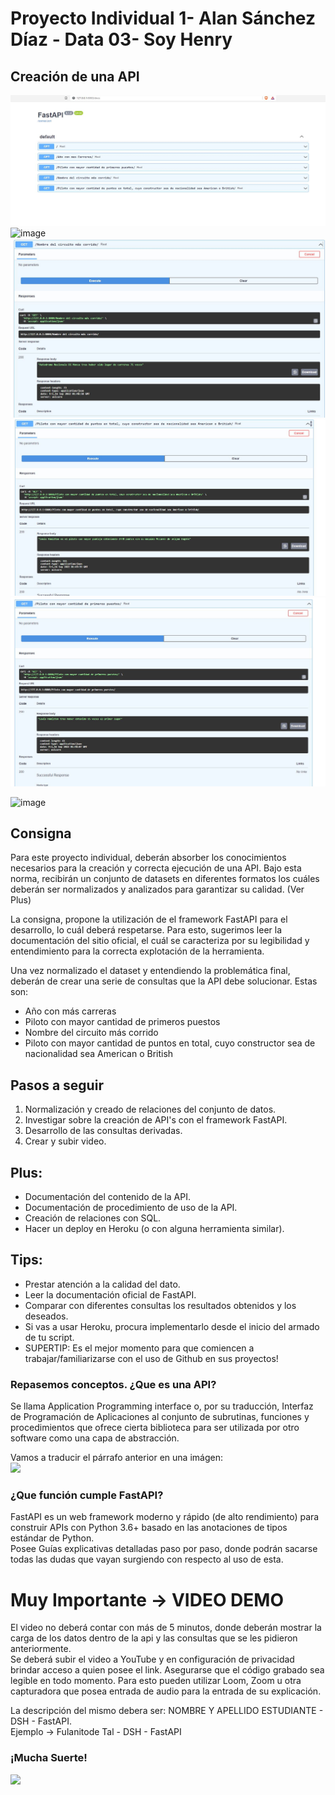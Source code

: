 # Proyecto Individual 1- Alan Sánchez Díaz - Data 03- Soy Henry   
## Creación de una API

![image](https://github.com/MRXWallace/PI/blob/master/Imagenes/fastapi%20docs.JPG)
![image](https://github.com/MRXWallace/PI/blob/master/Imagenes/A%C3%B1o%20con%20mas%20Carreras.JPG)
![image](https://github.com/MRXWallace/PI/blob/master/Imagenes/Nombre%20del%20Circuito%20mas%20Corrido.JPG)
![image](https://github.com/MRXWallace/PI/blob/master/Imagenes/Piloto%20con%20Mayor%20Puntaje%20%2Cconstructor%20ingles.JPG)
![image](https://github.com/MRXWallace/PI/blob/master/Imagenes/Piloto%20con%20mayor%20cantidad%20de%20victorias.JPG)


![image](https://user-images.githubusercontent.com/108296379/182138583-9011699a-f009-4454-885e-80dca182b6c8.png)

## Consigna
Para este proyecto individual, deberán absorber los conocimientos necesarios para la creación y correcta ejecución de una API. Bajo esta norma, recibirán un conjunto de datasets en diferentes formatos los cuáles deberán ser normalizados y analizados para garantizar su calidad. (Ver Plus)

La consigna, propone la utilización de el framework FastAPI para el desarrollo, lo cuál deberá respetarse. Para esto, sugerimos leer la documentación del sitio oficial, el cuál se caracteriza por su legibilidad y entendimiento para la correcta explotación de la herramienta.

Una vez normalizado el dataset y entendiendo la problemática final, deberán de crear una serie de consultas que la API debe solucionar. Estas son:  
- Año con más carreras
- Piloto con mayor cantidad de primeros puestos
- Nombre del circuito más corrido
- Piloto con mayor cantidad de puntos en total, cuyo constructor sea de nacionalidad sea American o British

  
## Pasos a seguir
1. Normalización y creado de relaciones del conjunto de datos.
2. Investigar sobre la creación de API's con el framework FastAPI.
3. Desarrollo de las consultas derivadas.
4. Crear y subir video.

## Plus:
- Documentación del contenido de la API.
- Documentación de procedimiento de uso de la API.
- Creación de relaciones con SQL.
- Hacer un deploy en Heroku (o con alguna herramienta similar).

## Tips:
- Prestar atención a la calidad del dato.
- Leer la documentación oficial de FastAPI.
- Comparar con diferentes consultas los resultados obtenidos y los deseados.
- Si vas a usar Heroku, procura implementarlo desde el inicio del armado de tu script.
- SUPERTIP: Es el mejor momento para que comiencen a trabajar/familiarizarse con el uso de Github en sus proyectos!

### Repasemos conceptos. ¿Que es una API?  
Se llama Application Programming interface o, por su traducción, Interfaz de Programación de Aplicaciones al conjunto de subrutinas, funciones y procedimientos que ofrece cierta biblioteca para ser utilizada por otro software como una capa de abstracción.  
  
Vamos a traducir el párrafo anterior en una imágen:  
<img src = "https://images-cdn.9gag.com/photo/aBnQb8z_700b.jpg" height = 300>

### ¿Que función cumple FastAPI?  
FastAPI es un web framework moderno y rápido (de alto rendimiento) para construir APIs con Python 3.6+ basado en las anotaciones de tipos estándar de Python.  
Posee Guías explicativas detalladas paso por paso, donde podrán sacarse todas las dudas que vayan surgiendo con respecto al uso de esta.  
  
  
# Muy Importante -> VIDEO DEMO
El video no deberá contar con más de 5 minutos, donde deberán mostrar la carga de los datos dentro de la api y las consultas que se les pidieron anteriormente.  
Se deberá subir el video a YouTube y en configuración de privacidad brindar acceso a quien posee el link. Asegurarse que el código grabado sea legible en todo momento. Para esto pueden utilizar Loom, Zoom u otra capturadora que posea entrada de audio para la entrada de su explicación.  

La descripción del mismo debera ser: NOMBRE Y APELLIDO ESTUDIANTE - DSH - FastAPI.  
Ejemplo -> Fulanitode Tal - DSH - FastAPI  

### ¡Mucha Suerte!  

<img src = "https://user-images.githubusercontent.com/96025598/188937586-28575753-fbd6-42de-beca-81ae35b659e0.gif" height = 300>
